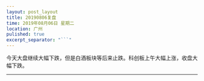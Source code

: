 ```yaml
---
layout: post_layout
title: 20190806复盘
time: 2019年08月06日 星期二
location: 广州
pulished: true
excerpt_separator: "```"
---
```



今天大盘继续大幅下跌，但是白酒板块等后来止跌。科创板上午大幅上涨，收盘大幅下跌。

------------------------------------------------------------------
